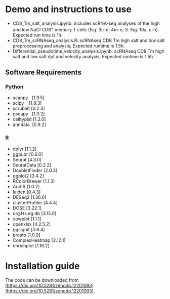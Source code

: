 # Demo and instructions to use
- CD8_Tm_salt_analysis.ipynb: includes scRNA-seq analyses of the high and low NaCl CD8$^+$ memory T cells (Fig. 3c-e; 4m-o; S. Fig. 10a, c-h). Expected run time is 1h.
- CD8_Tm_scRNAseq_analysis.R: scRNAseq CD8 Tm high salt and low salt preprocessing and analysis; Expected runtime is 1.5h.
- Differential_pseudotime_velocity_analysis.ipynb: scRNAseq CD8 Tm high salt and low salt dpt and velocity analysis; Expected runtime is 1.5h.
## Software Requirements
### Python
- scanpy   [1.9.5]
- scipy    [1.9.3]
- scrublet [0.2.3]
- gseapy   [1.0.2]
- celltypist [1.3.0]
- anndata  [0.9.2]
### R
- dplyr                     [1.1.2]
- ggpubr                    [0.6.0]
- Seurat                    [4.3.0]
- SeuratData                [0.2.2]
- DoubletFinder             [2.0.3]
- ggplot2                   [3.4.2]
- RColorBrewer              [1.1.3]
- ArchR                     [1.0.2]
- leiden                    [0.4.3]
- DESeq2                    [1.36.0]
- clusterProfiler           [4.4.4]
- DOSE                      [3.22.1]
- org.Hs.eg.db              [3.15.0]
- cowplot                   [1.1.1]
- openxlsx                  [4.2.5.2]
- ggsignif                  [0.6.4]
- presto                    [1.0.0]
- ComplexHeatmap            [2.12.1]
- enrichplot                [1.16.2]

# Installation guide
The code can be downloaded from [https://doi.org/10.5281/zenodo.12201093](https://doi.org/10.5281/zenodo.12201093).
